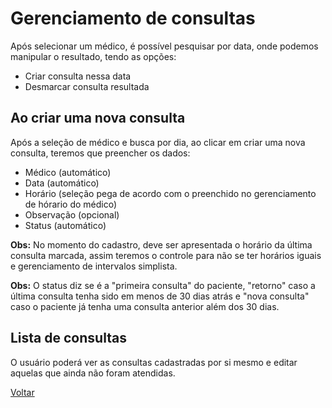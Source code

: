 # Gerenciamento de consultas

Após selecionar um médico, é possível pesquisar por data, onde podemos manipular o resultado, tendo as opções:

* Criar consulta nessa data
* Desmarcar consulta resultada


## Ao criar uma nova consulta

Após a seleção de médico e busca por dia, ao clicar em criar uma nova consulta, teremos que preencher os dados:

* Médico (automático)
* Data (automático)
* Horário (seleção pega de acordo com o preenchido no gerenciamento de hórario do médico)
* Observação (opcional)
* Status (automático)

**Obs:** No momento do cadastro, deve ser apresentada o horário da última consulta marcada, assim teremos o controle para não se ter horários iguais e gerenciamento de intervalos simplista.

**Obs:** O status diz se é a "primeira consulta" do paciente, "retorno" caso a última consulta tenha sido em menos de 30 dias atrás e "nova consulta" caso o paciente já tenha uma consulta anterior além dos 30 dias.

## Lista de consultas

O usuário poderá ver as consultas cadastradas por si mesmo e editar aquelas que ainda não foram atendidas.

[Voltar](../README.md)